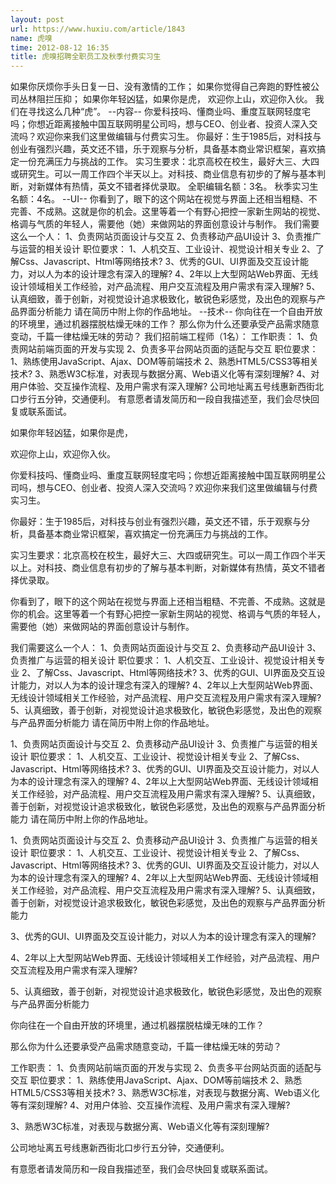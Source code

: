 ```yaml
---
layout: post
url: https://www.huxiu.com/article/1843
name: 虎嗅
time: 2012-08-12 16:35
title: 虎嗅招聘全职员工及秋季付费实习生
---
```

如果你厌烦你手头日复一日、没有激情的工作； 如果你觉得自己奔跑的野性被公司丛林阻拦压抑； 如果你年轻凶猛，如果你是虎， 欢迎你上山，欢迎你入伙。 我们在寻找这么几种“虎”。 --内容-- 你爱科技吗、懂商业吗、重度互联网轻度宅吗；你想近距离接触中国互联网明星公司吗，想与CEO、创业者、投资人深入交流吗？欢迎你来我们这里做编辑与付费实习生。 你最好：生于1985后，对科技与创业有强烈兴趣，英文还不错，乐于观察与分析，具备基本商业常识框架，喜欢搞定一份充满压力与挑战的工作。 实习生要求：北京高校在校生，最好大三、大四或研究生。可以一周工作四个半天以上。对科技、商业信息有初步的了解与基本判断，对新媒体有热情，英文不错者择优录取。 全职编辑名额：3名。 秋季实习生名额：4名。 --UI-- 你看到了，眼下的这个网站在视觉与界面上还相当粗糙、不完善、不成熟。这就是你的机会。这里等着一个有野心把控一家新生网站的视觉、格调与气质的年轻人，需要他（她）来做网站的界面创意设计与制作。 我们需要这么一个人： 1、负责网站页面设计与交互 2、负责移动产品UI设计 3、负责推广与运营的相关设计 职位要求： 1、人机交互、工业设计、视觉设计相关专业 2、了解Css、Javascript、Html等网络技术? 3、优秀的GUI、UI界面及交互设计能力，对以人为本的设计理念有深入的理解? 4、2年以上大型网站Web界面、无线设计领域相关工作经验，对产品流程、用户交互流程及用户需求有深入理解? 5、认真细致，善于创新，对视觉设计追求极致化，敏锐色彩感觉，及出色的观察与产品界面分析能力 请在简历中附上你的作品地址。 --技术-- 你向往在一个自由开放的环境里，通过机器摆脱枯燥无味的工作？ 那么你为什么还要承受产品需求随意变动，千篇一律枯燥无味的劳动？ 我们招前端工程师（1名）： 工作职责： 1、负责网站前端页面的开发与实现 2、负责多平台网站页面的适配与交互 职位要求： 1、熟练使用JavaScript、Ajax、DOM等前端技术 2、熟悉HTML5/CSS3等相关技术? 3、熟悉W3C标准，对表现与数据分离、Web语义化等有深刻理解? 4、对用户体验、交互操作流程、及用户需求有深入理解? 公司地址离五号线惠新西街北口步行五分钟，交通便利。 有意愿者请发简历和一段自我描述至，我们会尽快回复或联系面试。

如果你年轻凶猛，如果你是虎，

欢迎你上山，欢迎你入伙。

你爱科技吗、懂商业吗、重度互联网轻度宅吗；你想近距离接触中国互联网明星公司吗，想与CEO、创业者、投资人深入交流吗？欢迎你来我们这里做编辑与付费实习生。

你最好：生于1985后，对科技与创业有强烈兴趣，英文还不错，乐于观察与分析，具备基本商业常识框架，喜欢搞定一份充满压力与挑战的工作。

实习生要求：北京高校在校生，最好大三、大四或研究生。可以一周工作四个半天以上。对科技、商业信息有初步的了解与基本判断，对新媒体有热情，英文不错者择优录取。

你看到了，眼下的这个网站在视觉与界面上还相当粗糙、不完善、不成熟。这就是你的机会。这里等着一个有野心把控一家新生网站的视觉、格调与气质的年轻人，需要他（她）来做网站的界面创意设计与制作。

我们需要这么一个人： 1、负责网站页面设计与交互 2、负责移动产品UI设计 3、负责推广与运营的相关设计 职位要求： 1、人机交互、工业设计、视觉设计相关专业 2、了解Css、Javascript、Html等网络技术? 3、优秀的GUI、UI界面及交互设计能力，对以人为本的设计理念有深入的理解? 4、2年以上大型网站Web界面、无线设计领域相关工作经验，对产品流程、用户交互流程及用户需求有深入理解? 5、认真细致，善于创新，对视觉设计追求极致化，敏锐色彩感觉，及出色的观察与产品界面分析能力 请在简历中附上你的作品地址。

1、负责网站页面设计与交互 2、负责移动产品UI设计 3、负责推广与运营的相关设计 职位要求： 1、人机交互、工业设计、视觉设计相关专业 2、了解Css、Javascript、Html等网络技术? 3、优秀的GUI、UI界面及交互设计能力，对以人为本的设计理念有深入的理解? 4、2年以上大型网站Web界面、无线设计领域相关工作经验，对产品流程、用户交互流程及用户需求有深入理解? 5、认真细致，善于创新，对视觉设计追求极致化，敏锐色彩感觉，及出色的观察与产品界面分析能力 请在简历中附上你的作品地址。

1、负责网站页面设计与交互 2、负责移动产品UI设计 3、负责推广与运营的相关设计 职位要求： 1、人机交互、工业设计、视觉设计相关专业 2、了解Css、Javascript、Html等网络技术? 3、优秀的GUI、UI界面及交互设计能力，对以人为本的设计理念有深入的理解? 4、2年以上大型网站Web界面、无线设计领域相关工作经验，对产品流程、用户交互流程及用户需求有深入理解? 5、认真细致，善于创新，对视觉设计追求极致化，敏锐色彩感觉，及出色的观察与产品界面分析能力

3、优秀的GUI、UI界面及交互设计能力，对以人为本的设计理念有深入的理解?

4、2年以上大型网站Web界面、无线设计领域相关工作经验，对产品流程、用户交互流程及用户需求有深入理解?

5、认真细致，善于创新，对视觉设计追求极致化，敏锐色彩感觉，及出色的观察与产品界面分析能力

你向往在一个自由开放的环境里，通过机器摆脱枯燥无味的工作？

那么你为什么还要承受产品需求随意变动，千篇一律枯燥无味的劳动？

工作职责： 1、负责网站前端页面的开发与实现 2、负责多平台网站页面的适配与交互 职位要求： 1、熟练使用JavaScript、Ajax、DOM等前端技术 2、熟悉HTML5/CSS3等相关技术? 3、熟悉W3C标准，对表现与数据分离、Web语义化等有深刻理解? 4、对用户体验、交互操作流程、及用户需求有深入理解?

3、熟悉W3C标准，对表现与数据分离、Web语义化等有深刻理解?

公司地址离五号线惠新西街北口步行五分钟，交通便利。

有意愿者请发简历和一段自我描述至，我们会尽快回复或联系面试。

